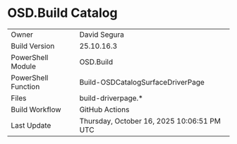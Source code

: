 ﻿# OSD.Build Catalog

| | |
|-|-|
| Owner | David Segura |
| Build Version | 25.10.16.3 |
| PowerShell Module | OSD.Build |
| PowerShell Function | Build-OSDCatalogSurfaceDriverPage |
| Files | build-driverpage.* |
| Build Workflow | GitHub Actions |
| Last Update | Thursday, October 16, 2025 10:06:51 PM UTC |
